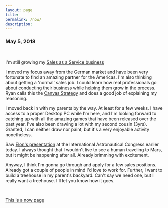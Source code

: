```yaml
---
layout: page
title: 
permalink: /now/
description:
---
```

<h3>May 5, 2018</h3>

<br>

I'm still growing my [Sales as a Service business](https://www.thefastlaneforum.com/community/threads/sales-as-a-service.77665/)

I moved my focus away from the German market and have been very fortunate to find an amazing partner for the Americas. I'm also thinking about getting a 'normal' sales job. I could learn how real professionals go about conducting their business while helping them grow in the process. Ryan calls this the [Canvas Strategy](https://ryanholiday.net/the-canvas-strategy) and does a good job of explaining my reasoning.

I moved back in with my parents by the way. At least for a few weeks. I have access to a proper Desktop PC while I'm here, and I'm looking forward to catching up with all the amazing games that have been released over the past year. I've also been drawing a lot with my second cousin (3yrs). Granted, I can neither draw nor paint, but it's a very enjoyable activity nonetheless.

Saw [Elon's presentation](https://www.youtube.com/watch?v=tdUX3ypDVwI) at the International Astronautical Congress earlier today. I always thought that I wouldn't live to see a human traveling to Mars, but it might be happening after all. Already brimming with excitement. 

Anyway, I think I'm gonna go through and apply for a few sales positions. Already got a couple of people in mind I'd love to work for. Further, I want to build a treehouse in my parent's backyard. Can't say we need one, but I really want a treehouse. I'll let you know how it goes.

<br>

[This is a now page](http://nownownow.com/about)